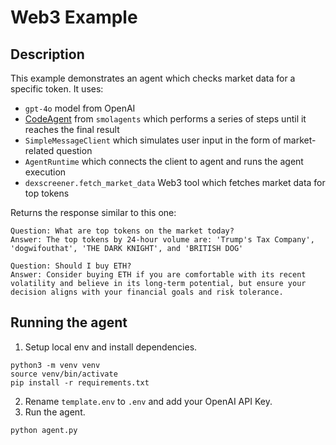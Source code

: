 # Web3 Example

## Description
This example demonstrates an agent which checks market data for a specific token.
It uses:
- `gpt-4o` model from OpenAI
- [CodeAgent](https://huggingface.co/docs/smolagents/reference/agents#smolagents.CodeAgent) from `smolagents` which performs a series of steps until it reaches the final result
- `SimpleMessageClient` which simulates user input in the form of market-related question  
- `AgentRuntime` which connects the client to agent and runs the agent execution
- `dexscreener.fetch_market_data` Web3 tool which fetches market data for top tokens

Returns the response similar to this one:
```
Question: What are top tokens on the market today?
Answer: The top tokens by 24-hour volume are: 'Trump's Tax Company', 'dogwifouthat', 'THE DARK KNIGHT', and 'BRITISH DOG'

Question: Should I buy ETH?
Answer: Consider buying ETH if you are comfortable with its recent volatility and believe in its long-term potential, but ensure your decision aligns with your financial goals and risk tolerance.
```

## Running the agent
1. Setup local env and install dependencies.
```shell
python3 -m venv venv
source venv/bin/activate
pip install -r requirements.txt
```

2. Rename `template.env` to `.env` and add your OpenAI API Key.
3. Run the agent.
```shell
python agent.py
```